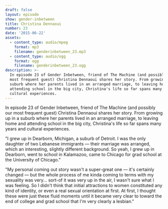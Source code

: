 ```yaml
---
draft: false
layout: episode
show: gender-inbetween
title: Christina Dennaoui
number: 23
date: '2015-06-22'
assets:
  - content_type: audio/mpeg
    format: mp3
    filename: genderinbetween_23.mp3
  - content_type: audio/ogg
    format: ogg
    filename: genderinbetween_23.ogg
description: >-
  In episode 23 of Gender Inbetween, friend of The Machine (and possibly our
  most frequent guest) Christina Dennaoui shares her story. From growing up in a
  suburb where her parents lived in an arranged marriage, to leaving home and
  attending school in the big city, Christina's life so far spans many years and
  cultural experiences.
---
```

In episode 23 of Gender Inbetween, friend of The Machine (and possibly our most frequent guest) Christina Dennaoui shares her story. From growing up in a suburb where her parents lived in an arranged marriage, to leaving home and attending school in the big city, Christina's life so far spans many years and cultural experiences.

"I grew up in Dearborn, Michigan, a suburb of Detroit. I was the only daughter of two Lebanese immigrants &mdash; their marriage was arranged, which an interesting, slightly different background. So yeah, I grew up in Dearborn, went to school in Kalamazoo, came to Chicago for grad school at the University of Chicago."

"My personal coming out story wasn't a super-great one &mdash; it's certainly changed &mdash; but the whole process of me kinda coming to terms with my sexuality was very... sort-of it was very up in the air, I wasn't sure what I was feeling. So I didn't think that initial attractions to women constituted any kind of identity, or even a real sexual orientation at first. At first, I thought these were just these fluid moments until it became very clear to toward the end of college and grad school that I'm very clearly a lesbian."